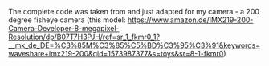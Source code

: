 The complete code was taken from [](https://github.com/a1k0n/cycloid/tree/master/tools/camcal) and just adapted for my camera - 
a 200 degree fisheye camera (this model:
https://www.amazon.de/IMX219-200-Camera-Developer-8-megapixel-Resolution/dp/B07T7H3PJH/ref=sr_1_fkmr0_1?__mk_de_DE=%C3%85M%C3%85%C5%BD%C3%95%C3%91&keywords=waveshare+imx219-200&qid=1573987377&s=toys&sr=8-1-fkmr0)
